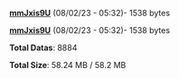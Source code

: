[**mmJxis9U**](/data/mmJxis9U.txt) (08/02/23 - 05:32)- 1538 bytes

[**mmJxis9U**](/data/mmJxis9U.txt) (08/02/23 - 05:32)- 1538 bytes

**Total Datas**: 8884

**Total Size**: 58.24 MB / 58.2 MB